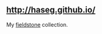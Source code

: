 http://haseg.github.io/
--
My [fieldstone](http://www.geraldmweinberg.com/Site/On_Writing.html) collection.





